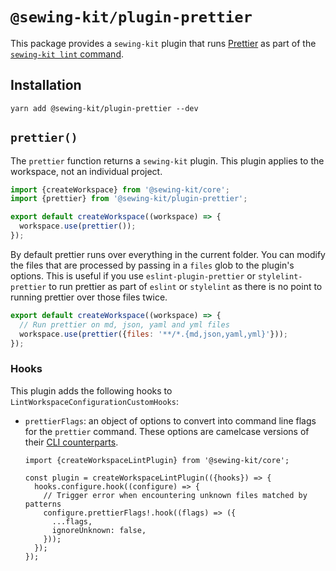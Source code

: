 # `@sewing-kit/plugin-prettier`

This package provides a `sewing-kit` plugin that runs [Prettier](https://prettier.io) as part of the [`sewing-kit lint` command](TODO).

## Installation

```
yarn add @sewing-kit/plugin-prettier --dev
```

## `prettier()`

The `prettier` function returns a `sewing-kit` plugin. This plugin applies to the workspace, not an individual project.

```js
import {createWorkspace} from '@sewing-kit/core';
import {prettier} from '@sewing-kit/plugin-prettier';

export default createWorkspace((workspace) => {
  workspace.use(prettier());
});
```

By default prettier runs over everything in the current folder. You can modify the files that are processed by passing in a `files` glob to the plugin's options. This is useful if you use `eslint-plugin-prettier` or `stylelint-prettier` to run prettier as part of `eslint` or `stylelint` as there is no point to running prettier over those files twice.

```js
export default createWorkspace((workspace) => {
  // Run prettier on md, json, yaml and yml files
  workspace.use(prettier({files: '**/*.{md,json,yaml,yml}'}));
});
```

### Hooks

This plugin adds the following hooks to `LintWorkspaceConfigurationCustomHooks`:

- `prettierFlags`: an object of options to convert into command line flags for the `prettier` command. These options are camelcase versions of their [CLI counterparts](https://prettier.io/docs/en/cli.html).

  ```tsx
  import {createWorkspaceLintPlugin} from '@sewing-kit/core';

  const plugin = createWorkspaceLintPlugin(({hooks}) => {
    hooks.configure.hook((configure) => {
      // Trigger error when encountering unknown files matched by patterns
      configure.prettierFlags!.hook((flags) => ({
        ...flags,
        ignoreUnknown: false,
      }));
    });
  });
  ```
